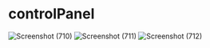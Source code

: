 # controlPanel


![Screenshot (710)](https://user-images.githubusercontent.com/108210044/183503329-e56fa128-4ac7-444d-84c3-2402bb0c6842.png)
![Screenshot (711)](https://user-images.githubusercontent.com/108210044/183503332-674f19d9-b068-45b1-8f76-0cefc6294f76.png)
![Screenshot (712)](https://user-images.githubusercontent.com/108210044/183503335-d4231ccf-1a69-456a-8b17-7ba01c07c7f8.png)

